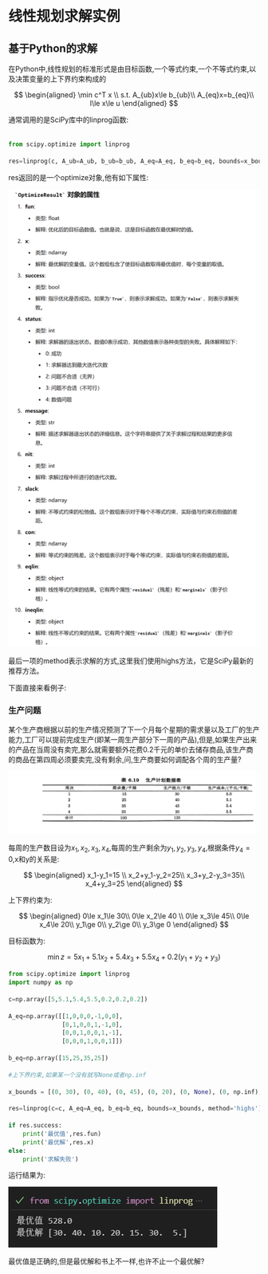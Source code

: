 # 线性规划求解实例

## 基于Python的求解

在Python中,线性规划的标准形式是由目标函数,一个等式约束,一个不等式约束,以及决策变量的上下界约束构成的

$$
\begin{aligned}
\min c^T x \\
s.t. A_{ub}x\le b_{ub}\\
A_{eq}x=b_{eq}\\
l\le x\le u
\end{aligned}
$$

通常调用的是SciPy库中的linprog函数:

```python

from scipy.optimize import linprog

res=linprog(c, A_ub=A_ub, b_ub=b_ub, A_eq=A_eq, b_eq=b_eq, bounds=x_bounds, method='highs')
```
res返回的是一个optimize对象,他有如下属性:

![alt text](image-28.png)

最后一项的method表示求解的方式,这里我们使用highs方法，它是SciPy最新的推荐方法。

下面直接来看例子:

### 生产问题

某个生产商根据以前的生产情况预测了下一个月每个星期的需求量以及工厂的生产能力,工厂可以提前完成生产(即某一周生产部分下一周的产品),但是,如果生产出来的产品在当周没有卖完,那么就需要额外花费0.2千元的单价去储存商品,该生产商的商品在第四周必须要卖完,没有剩余,问,生产商要如何调配各个周的生产量?

![alt text](29dae5fdaf7697a5cddf3a49fcc795e.jpg)

每周的生产数目设为$x_1,x_2,x_3,x_4$,每周的生产剩余为$y_1,y_2,y_3,y_4$,根据条件$y_4=0$,x和y的关系是:

$$
\begin{aligned}
x_1-y_1=15 \\
x_2+y_1-y_2=25\\
x_3+y_2-y_3=35\\
x_4+y_3=25
\end{aligned}
$$

上下界约束为:

$$
\begin{aligned}
0\le x_1\le 30\\
0\le x_2\le 40 \\
0\le x_3\le 45\\
0\le x_4\le 20\\
y_1\ge 0\\
y_2\ge 0\\
y_3\ge 0
\end{aligned}
$$

目标函数为:

$$
\min z=5x_1+5.1x_2+5.4x_3+5.5x_4+0.2(y_1+y_2+y_3)
$$

```python
from scipy.optimize import linprog
import numpy as np

c=np.array([5,5.1,5.4,5.5,0.2,0.2,0.2])

A_eq=np.array([[1,0,0,0,-1,0,0],
               [0,1,0,0,1,-1,0],
               [0,0,1,0,0,1,-1],
               [0,0,0,1,0,0,1]])

b_eq=np.array([15,25,35,25])

#上下界约束,如果某一个没有就写None或者np.inf

x_bounds = [(0, 30), (0, 40), (0, 45), (0, 20), (0, None), (0, np.inf), (0, np.inf)]

res=linprog(c=c, A_eq=A_eq, b_eq=b_eq, bounds=x_bounds, method='highs')

if res.success:
    print('最优值',res.fun)
    print('最优解',res.x)
else:
    print('求解失败')

```

运行结果为:

![alt text](image-29.png)

最优值是正确的,但是最优解和书上不一样,也许不止一个最优解?

